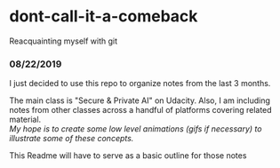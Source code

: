 # dont-call-it-a-comeback
Reacquainting myself with git
### 08/22/2019
I just decided to use this repo to organize notes from the last 3 months.   

The main class is "Secure & Private AI" on Udacity. Also, I am including notes from other classes across a handful of platforms covering related material.  
_My hope is to create some low level animations (gifs if necessary) to illustrate some of these concepts._  

This Readme will have to serve as a basic outline for those notes
